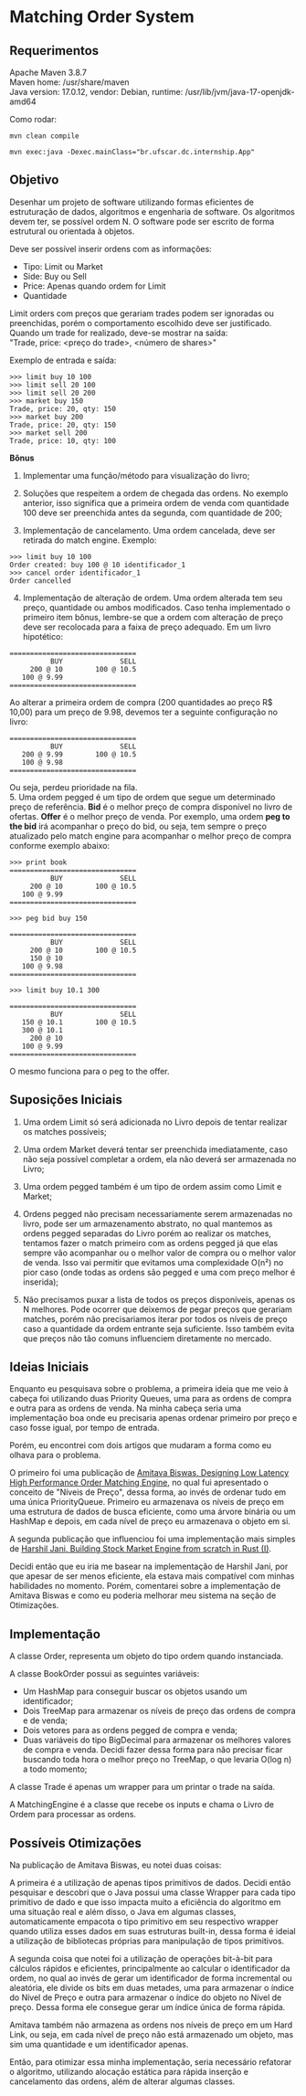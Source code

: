 # Matching Order System
## Requerimentos  
Apache Maven 3.8.7  
Maven home: /usr/share/maven  
Java version: 17.0.12, vendor: Debian, runtime: /usr/lib/jvm/java-17-openjdk-amd64  

Como rodar:
```
mvn clean compile

mvn exec:java -Dexec.mainClass="br.ufscar.dc.internship.App"
```
## Objetivo  
Desenhar um projeto de software utilizando formas eficientes de estruturação de dados, algoritmos e engenharia de software. Os algoritmos devem ter, se possível ordem N. O software pode ser escrito de forma estrutural ou orientada à objetos.

Deve ser possível inserir ordens com as informações:
- Tipo: Limit ou Market
- Side: Buy ou Sell
- Price: Apenas quando ordem for Limit
- Quantidade

Limit orders com preços que gerariam trades podem ser ignoradas ou preenchidas, porém o
comportamento escolhido deve ser justificado.
Quando um trade for realizado, deve-se mostrar na saída:  
"Trade, price: <preço do trade>, <número de shares>"

Exemplo de entrada e saída:  
```
>>> limit buy 10 100
>>> limit sell 20 100
>>> limit sell 20 200
>>> market buy 150
Trade, price: 20, qty: 150
>>> market buy 200
Trade, price: 20, qty: 150
>>> market sell 200
Trade, price: 10, qty: 100
```

**Bônus**  
1. Implementar uma função/método para visualização do livro;

2. Soluções que respeitem a ordem de chegada das ordens. No exemplo anterior, isso significa que a primeira ordem de venda com quantidade 100 deve ser preenchida antes da segunda, com quantidade de 200;  

3. Implementação de cancelamento. Uma ordem cancelada, deve ser retirada do match engine. Exemplo:
```
>>> limit buy 10 100
Order created: buy 100 @ 10 identificador_1
>>> cancel order identificador_1
Order cancelled
```

4. Implementação de alteração de ordem. Uma ordem alterada tem seu preço, quantidade ou ambos modificados. Caso tenha implementado o primeiro item bônus, lembre-se que a ordem com alteração de preço deve ser recolocada para a faixa de preço adequado. Em um livro hipotético:
```
===============================
          BUY              SELL     
     200 @ 10        100 @ 10.5
   100 @ 9.99
===============================
```
Ao alterar a primeira ordem de compra (200 quantidades ao preço R$ 10,00) para um preço de 9.98, devemos ter a seguinte configuração no livro:
```
===============================
          BUY              SELL     
   200 @ 9.99        100 @ 10.5
   100 @ 9.98
===============================
```
Ou seja, perdeu prioridade na fila.  
5. Uma ordem pegged é um tipo de ordem que   segue um determinado preço de referência. **Bid** é o melhor preço de compra disponível no livro de ofertas. **Offer** é o melhor preço de venda. Por exemplo, uma ordem **peg to the bid** irá acompanhar o preço do bid, ou seja, tem sempre o preço atualizado pelo match engine para acompanhar o melhor preço de compra conforme exemplo abaixo:
```
>>> print book
===============================
          BUY              SELL     
     200 @ 10        100 @ 10.5
   100 @ 9.99
===============================

>>> peg bid buy 150

===============================
          BUY              SELL     
     200 @ 10        100 @ 10.5
     150 @ 10
   100 @ 9.98
===============================

>>> limit buy 10.1 300

===============================
          BUY              SELL     
   150 @ 10.1        100 @ 10.5
   300 @ 10.1
     200 @ 10
   100 @ 9.99
===============================
```

O mesmo funciona para o peg to the offer.  

## Suposições Iniciais  
1. Uma ordem Limit só será adicionada no Livro depois de tentar realizar os matches possíveis;

2. Uma ordem Market deverá tentar ser preenchida imediatamente, caso não seja possível completar a ordem, ela não deverá ser armazenada no Livro;

3. Uma ordem pegged também é um tipo de ordem assim como Limit e Market;

4. Ordens pegged não precisam necessariamente serem armazenadas no livro, pode ser um armazenamento abstrato, no qual mantemos as ordens pegged separadas do Livro
porém ao realizar os matches, tentamos fazer o match primeiro com as ordens pegged já que elas sempre vão acompanhar ou o melhor valor de compra ou o melhor valor de venda. Isso vai permitir que evitamos uma complexidade O(n²) no pior caso (onde todas as ordens são pegged e uma com preço melhor é inserida);

5. Não precisamos puxar a lista de todos os preços disponíveis, apenas os N melhores. Pode ocorrer que deixemos de pegar preços que gerariam matches, porém não precisariamos iterar por todos os níveis de preço caso a quantidade da ordem entrante seja suficiente. Isso também evita que preços não tão comuns influenciem diretamente no mercado.

## Ideias Iniciais  
Enquanto eu pesquisava sobre o problema, a primeira ideia que me veio à cabeça foi utilizando duas Priority Queues, uma para as ordens de compra e outra para as ordens de venda. Na minha cabeça seria uma implementação boa onde eu precisaria apenas ordenar primeiro por preço e caso fosse igual, por tempo de entrada.

Porém, eu encontrei com dois artigos que mudaram a forma como eu olhava para o problema.

O primeiro foi uma publicação de [Amitava Biswas, Designing Low Latency High Performance Order Matching Engine](https://medium.com/@amitava.webwork/designing-low-latency-high-performance-order-matching-engine-a07bd58594f4), no qual fui apresentado o conceito de "Níveis de Preço", dessa forma, ao invés de ordenar tudo em uma única PriorityQueue. Primeiro eu armazenava os níveis de preço em uma estrutura de dados de busca eficiente, como uma árvore binária ou um HashMap e depois, em cada nível de preço eu armazenava o objeto em si.

A segunda publicação que influenciou foi uma implementação mais simples de [Harshil Jani, Building Stock Market Engine from scratch in Rust (I)](https://medium.com/@harshiljani2002/building-stock-market-engine-from-scratch-in-rust-i-9be7c110e137).

Decidi então que eu iria me basear na implementação de Harshil Jani, por que apesar de ser menos eficiente, ela estava mais compatível com minhas habilidades no momento. Porém, comentarei sobre a implementação de Amitava Biswas e como eu poderia melhorar meu sistema na seção de Otimizações.

## Implementação

A classe Order, representa um objeto do tipo ordem quando instanciada.

A classe BookOrder possui as seguintes variáveis:
- Um HashMap para conseguir buscar os objetos usando um identificador;
- Dois TreeMap para armazenar os níveis de preço das ordens de compra e de venda;
- Dois vetores para as ordens pegged de compra e venda;
- Duas variáveis do tipo BigDecimal para armazenar os melhores valores de compra e venda. Decidi fazer dessa forma para não precisar ficar buscando toda hora o melhor preço no TreeMap, o que levaria O(log n) a todo momento;

A classe Trade é apenas um wrapper para um printar o trade na saída.

A MatchingEngine é a classe que recebe os inputs e chama o Livro de Ordem para processar as ordens.

## Possíveis Otimizações

Na publicação de Amitava Biswas, eu notei duas coisas:

A primeira é a utilização de apenas tipos primitivos de dados. Decidi então pesquisar e descobri que o Java possui uma classe Wrapper para cada tipo primitivo de dado e que isso impacta muito a eficiência do algoritmo em uma situação real e além disso, o Java em algumas classes, automaticamente empacota o tipo primitivo em seu respectivo wrapper quando utiliza esses dados em suas estruturas built-in, dessa forma é ideial a utilização de bibliotecas próprias para manipulação de tipos primitivos.

A segunda coisa que notei foi a utilização de operações bit-à-bit para cálculos rápidos e eficientes, principalmente ao calcular o identificador da ordem, no qual ao invés de gerar um identificador de forma incremental ou aleatória, ele divide os bits em duas metades, uma para armazenar o índice do Nível de Preço e outra para armazenar o índice do objeto no Nível de preço. Dessa forma ele consegue gerar um índice única de forma rápida.

Amitava também não armazena as ordens nos níveis de preço em um Hard Link, ou seja, em cada nível de preço não está armazenado um objeto, mas sim uma quantidade e um identificador apenas.

Então, para otimizar essa minha implementação, seria necessário refatorar o algoritmo, utilizando alocação estática para rápida inserção e cancelamento das ordens, além de alterar algumas classes.
